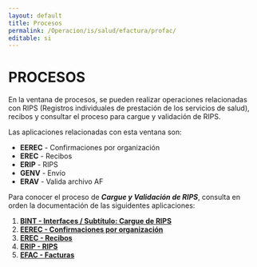 ```yaml
---
layout: default
title: Procesos
permalink: /Operacion/is/salud/efactura/profac/
editable: si
---
```


# PROCESOS  

En la ventana de procesos, se pueden realizar operaciones relacionadas con RIPS (Registros individuales de prestación de los servicios de salud), recibos y consultar el proceso para cargue y validación de RIPS.    

Las aplicaciones relacionadas con esta ventana son:  

* **EEREC** - Confirmaciones por organización  
* **EREC** - Recibos  
* **ERIP** - RIPS  
* **GENV** - Envío  
* **ERAV** - Valida archivo AF  

Para conocer el proceso de **_Cargue y Validación de RIPS_**, consulta en orden la documentación de las siguidentes aplicaciones:  

1. [**BINT - Interfaces / Subtítulo: Cargue de RIPS**](http://docs.oasiscom.com/Operacion/utility/barchi/bint#cargue-de-rips)  
2. [**EEREC - Confirmaciones por organización**](http://docs.oasiscom.com/Operacion/is/salud/efactura/profac/eerec)  
3. [**EREC - Recibos**](http://docs.oasiscom.com/Operacion/is/salud/efactura/profac/erec)  
4. [**ERIP - RIPS**](http://docs.oasiscom.com/Operacion/is/salud/efactura/profac/erip)  
5. [**EFAC - Facturas**](http://docs.oasiscom.com/Operacion/is/salud/efactura/movfac/efac)
